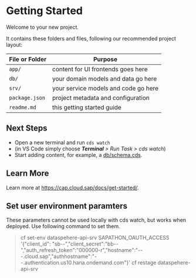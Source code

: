# Getting Started

Welcome to your new project.

It contains these folders and files, following our recommended project layout:

File or Folder | Purpose
---------|----------
`app/` | content for UI frontends goes here
`db/` | your domain models and data go here
`srv/` | your service models and code go here
`package.json` | project metadata and configuration
`readme.md` | this getting started guide


## Next Steps

- Open a new terminal and run `cds watch`
- (in VS Code simply choose _**Terminal** > Run Task > cds watch_)
- Start adding content, for example, a [db/schema.cds](db/schema.cds).


## Learn More

Learn more at https://cap.cloud.sap/docs/get-started/.


## Set user environment paramters
These parameters cannot be used locally with cds watch, but works when deployed. Use following command to set them.
> cf set-env dataspehere-api-srv SAPATHON_OAUTH_ACCESS '{"client_id": "sb--","client_secret":"bb--","auth_refresh_token":"000000-r","hostname":"---.cloud.sap","authhostname":"--.authentication.us10.hana.ondemand.com"}'
> cf restage dataspehere-api-srv

